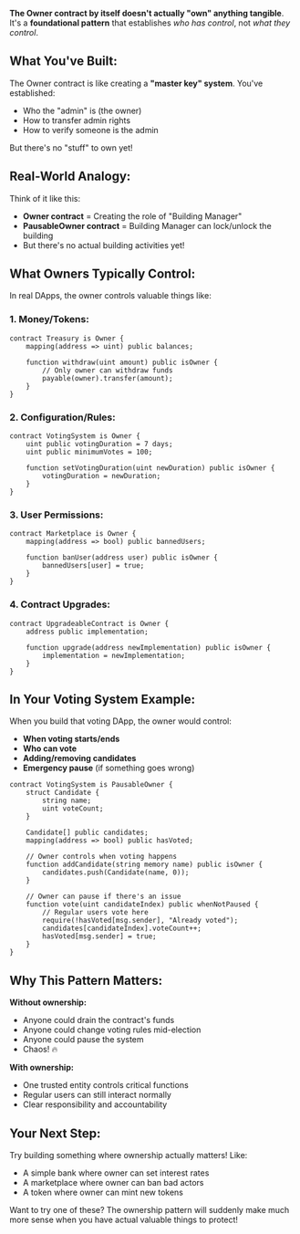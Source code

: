**The Owner contract by itself doesn't actually "own" anything tangible**. It's a **foundational pattern** that establishes _who has control_, not _what they control_.

## What You've Built:

The Owner contract is like creating a **"master key" system**. You've established:

- Who the "admin" is (the owner)
- How to transfer admin rights
- How to verify someone is the admin

But there's no "stuff" to own yet!

## Real-World Analogy:

Think of it like this:

- **Owner contract** = Creating the role of "Building Manager"
- **PausableOwner contract** = Building Manager can lock/unlock the building
- But there's no actual building activities yet!

## What Owners Typically Control:

In real DApps, the owner controls valuable things like:

### 1. **Money/Tokens:**

```solidity
contract Treasury is Owner {
    mapping(address => uint) public balances;

    function withdraw(uint amount) public isOwner {
        // Only owner can withdraw funds
        payable(owner).transfer(amount);
    }
}
```

### 2. **Configuration/Rules:**

```solidity
contract VotingSystem is Owner {
    uint public votingDuration = 7 days;
    uint public minimumVotes = 100;

    function setVotingDuration(uint newDuration) public isOwner {
        votingDuration = newDuration;
    }
}
```

### 3. **User Permissions:**

```solidity
contract Marketplace is Owner {
    mapping(address => bool) public bannedUsers;

    function banUser(address user) public isOwner {
        bannedUsers[user] = true;
    }
}
```

### 4. **Contract Upgrades:**

```solidity
contract UpgradeableContract is Owner {
    address public implementation;

    function upgrade(address newImplementation) public isOwner {
        implementation = newImplementation;
    }
}
```

## In Your Voting System Example:

When you build that voting DApp, the owner would control:

- **When voting starts/ends**
- **Who can vote**
- **Adding/removing candidates**
- **Emergency pause** (if something goes wrong)

```solidity
contract VotingSystem is PausableOwner {
    struct Candidate {
        string name;
        uint voteCount;
    }

    Candidate[] public candidates;
    mapping(address => bool) public hasVoted;

    // Owner controls when voting happens
    function addCandidate(string memory name) public isOwner {
        candidates.push(Candidate(name, 0));
    }

    // Owner can pause if there's an issue
    function vote(uint candidateIndex) public whenNotPaused {
        // Regular users vote here
        require(!hasVoted[msg.sender], "Already voted");
        candidates[candidateIndex].voteCount++;
        hasVoted[msg.sender] = true;
    }
}
```

## Why This Pattern Matters:

**Without ownership:**

- Anyone could drain the contract's funds
- Anyone could change voting rules mid-election
- Anyone could pause the system
- Chaos! 🔥

**With ownership:**

- One trusted entity controls critical functions
- Regular users can still interact normally
- Clear responsibility and accountability

## Your Next Step:

Try building something where ownership actually matters! Like:

- A simple bank where owner can set interest rates
- A marketplace where owner can ban bad actors
- A token where owner can mint new tokens

Want to try one of these? The ownership pattern will suddenly make much more sense when you have actual valuable things to protect!
